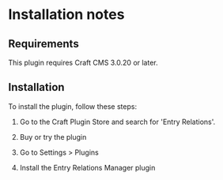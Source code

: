 # Installation notes

## Requirements

This plugin requires Craft CMS 3.0.20 or later.

## Installation

To install the plugin, follow these steps:

1. Go to the Craft Plugin Store and search for 'Entry Relations'.

2. Buy or try the plugin

3. Go to Settings > Plugins

4. Install the Entry Relations Manager plugin
